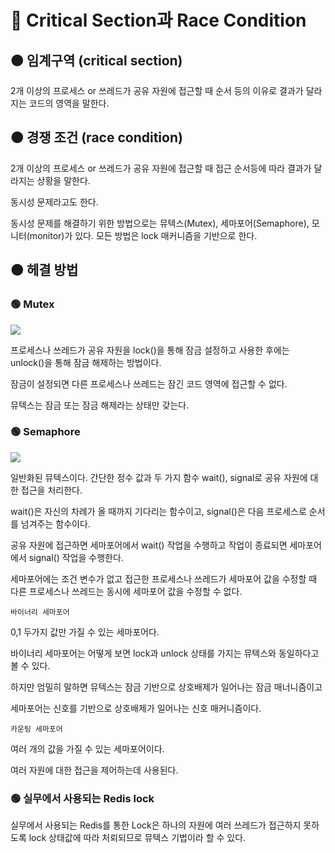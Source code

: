 # 🔴 Critical Section과 Race Condition

## 🟠 임계구역 (critical section)

2개 이상의 프로세스 or 쓰레드가 공유 자원에 접근할 때 순서 등의 이유로 결과가 달라지는 코드의 영역을 말한다.

## 🟠 경쟁 조건 (race condition)

2개 이상의 프로세스 or 쓰레드가 공유 자원에 접근할 때 접근 순서등에 따라 결과가 달라지는 상황을 말한다.

동시성 문제라고도 한다.

동시성 문제를 해결하기 위한 방법으로는 뮤텍스(Mutex), 세마포어(Semaphore), 모니터(monitor)가 있다. 모든 방법은 lock 매커니즘을 기반으로 한다.

## 🟠 헤결 방법

### 🟢 Mutex

![](https://velog.velcdn.com/images/octo__/post/e268ce48-d4ce-4e35-8c25-d188c5718fa1/image.png)

프로세스나 쓰레드가 공유 자원을 lock()을 통해 잠금 설정하고 사용한 후에는 unlock()을 통해 잠금 해제하는 방법이다.

잠금이 설정되면 다른 프로세스나 쓰레드는 잠긴 코드 영역에 접근할 수 없다.

뮤텍스는 잠금 또는 잠금 해제라는 상태만 갖는다.

### 🟢 Semaphore

![](https://velog.velcdn.com/images/octo__/post/ec806c01-05bc-4260-a198-466e775e3835/image.png)

일반화된 뮤텍스이다. 간단한 정수 값과 두 가지 함수 wait(), signal로 공유 자원에 대한 접근을 처리한다.

wait()은 자신의 차례가 올 때까지 기다리는 함수이고, signal()은 다음 프로세스로 순서를 넘겨주는 함수이다.

공유 자원에 접근하면 세마포어에서 wait() 작업을 수행하고 작업이 종료되면 세마포어에서 signal() 작업을 수행한다. 

세마포어에는 조건 변수가 없고 접근한 프로세스나 쓰레드가 세마포어 값을 수정할 때 다른 프로세스나 쓰레드는 동시에 세마포어 값을 수정할 수 없다.

`바이너리 세마포어`

0,1 두가지 값만 가질 수 있는 세마포어다.

바이너리 세마포어는 어떻게 보면 lock과 unlock 상태를 가지는 뮤텍스와 동일하다고 볼 수 있다.

하지만 엄밀히 말하면 뮤텍스는 잠금 기반으로 상호배제가 일어나는 잠금 매너니즘이고

세마포어는 신호를 기반으로 상호배제가 일어나는 신호 매커니즘이다.

`카운팅 세마포어`

여러 개의 값을 가질 수 있는 세마포어이다.

여러 자원에 대한 접근을 제어하는데 사용된다.

### 🟢 실무에서 사용되는 Redis lock

실무에서 사용되는 Redis를 통한 Lock은 하나의 자원에 여러 쓰레드가 접근하지 못하도록 lock 상태값에 따라 처뢰되므로 뮤텍스 기법이라 할 수 있다.
